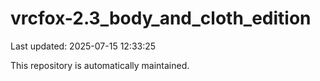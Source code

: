 # vrcfox-2.3_body_and_cloth_edition

Last updated: 2025-07-15 12:33:25

This repository is automatically maintained.
